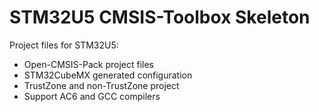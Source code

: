# STM32U5 CMSIS-Toolbox Skeleton

Project files for STM32U5:
  - Open-CMSIS-Pack project files
  - STM32CubeMX generated configuration
  - TrustZone and non-TrustZone project
  - Support AC6 and GCC compilers
